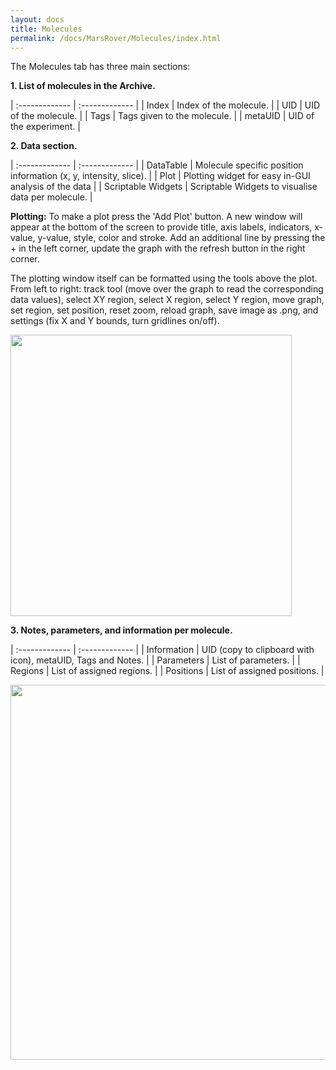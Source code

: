 ```yaml
---
layout: docs
title: Molecules
permalink: /docs/MarsRover/Molecules/index.html
---
```


The Molecules tab has three main sections:


**1. List of molecules in the Archive.**

| :------------- | :------------- |
| Index       | Index of the molecule.       |
| UID       | UID of the molecule.       |
| Tags       | Tags given to the molecule.       |
| metaUID       | UID of the experiment.       |

**2. Data section.**

| :------------- | :------------- |
| DataTable      | Molecule specific position information (x, y, intensity, slice).      |
| Plot | Plotting widget for easy in-GUI analysis of the data |
| Scriptable Widgets      | Scriptable Widgets to visualise data per molecule.       |

__Plotting:__
To make a plot press the 'Add Plot' button. A new window will appear at the bottom of the screen to provide title, axis labels, indicators, x-value, y-value, style, color and stroke.
Add an additional line by pressing the + in the left corner, update the graph with the refresh button in the right corner.

The plotting window itself can be formatted using the tools above the plot. From left to right: track tool (move over the graph to read the corresponding data values), select XY region, select X region, select Y region, move graph, set region, set position, reset zoom, reload graph, save image as .png, and settings (fix X and Y bounds, turn gridlines on/off).


<img align='centre' src='{{site.baseurl}}/docs/img/Rover/img9.png' width='450' />

**3. Notes, parameters, and information per molecule.**

| :------------- | :------------- |
| Information       | UID (copy to clipboard with icon), metaUID, Tags and Notes.      |
| Parameters       | List of parameters.       |
| Regions       | List of assigned regions.      |
| Positions       | List of assigned positions.      |


<img align='center' src='{{site.baseurl}}/docs/img/Rover/img8.png' width='600' />
